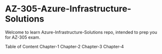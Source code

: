 # AZ-305-Azure-Infrastructure-Solutions

Welcome to learn Azure-Infrastructure-Solutions repo, intended to prep you for AZ-305 exam.

Table of Content
Chapter-1
Chapter-2
Chapter-3
Chapter-4